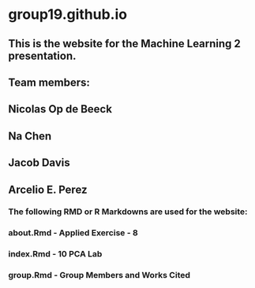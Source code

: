 # group19.github.io 

## This is the website for the Machine Learning 2 presentation. 
## Team members: 
## Nicolas Op de Beeck 
## Na Chen 
## Jacob Davis 
## Arcelio E. Perez 

### The following RMD or R Markdowns are used for the website: 
### about.Rmd - Applied Exercise - 8
### index.Rmd - 10 PCA Lab 
### group.Rmd - Group Members and Works Cited
